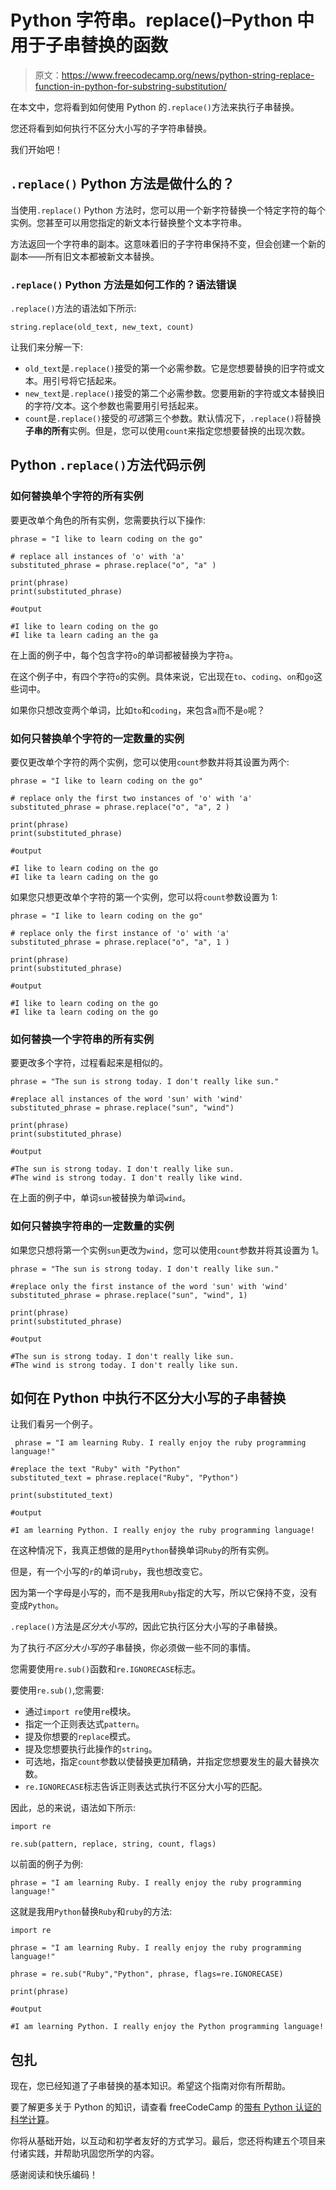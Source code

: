 # Python 字符串。replace()–Python 中用于子串替换的函数

> 原文：<https://www.freecodecamp.org/news/python-string-replace-function-in-python-for-substring-substitution/>

在本文中，您将看到如何使用 Python 的`.replace()`方法来执行子串替换。

您还将看到如何执行不区分大小写的子字符串替换。

我们开始吧！

## `.replace()` Python 方法是做什么的？

当使用`.replace()` Python 方法时，您可以用一个新字符替换一个特定字符的每个实例。您甚至可以用您指定的新文本行替换整个文本字符串。

方法返回一个字符串的副本。这意味着旧的子字符串保持不变，但会创建一个新的副本——所有旧文本都被新文本替换。

### `.replace()` Python 方法是如何工作的？语法错误

`.replace()`方法的语法如下所示:

```
string.replace(old_text, new_text, count) 
```

让我们来分解一下:

*   `old_text`是`.replace()`接受的第一个必需参数。它是您想要替换的旧字符或文本。用引号将它括起来。
*   `new_text`是`.replace()`接受的第二个必需参数。您要用新的字符或文本替换旧的字符/文本。这个参数也需要用引号括起来。
*   `count`是`.replace()`接受的*可选*第三个参数。默认情况下，`.replace()`将替换**子串的所有**实例。但是，您可以使用`count`来指定您想要替换的出现次数。

## Python `.replace()`方法代码示例

### 如何替换单个字符的所有实例

要更改单个角色的所有实例，您需要执行以下操作:

```
phrase = "I like to learn coding on the go"

# replace all instances of 'o' with 'a'
substituted_phrase = phrase.replace("o", "a" )

print(phrase)
print(substituted_phrase)

#output

#I like to learn coding on the go
#I like ta learn cading an the ga 
```

在上面的例子中，每个包含字符`o`的单词都被替换为字符`a`。

在这个例子中，有四个字符`o`的实例。具体来说，它出现在`to`、`coding`、`on`和`go`这些词中。

如果你只想改变两个单词，比如`to`和`coding`，来包含`a`而不是`o`呢？

### 如何只替换单个字符的一定数量的实例

要仅更改单个字符的两个实例，您可以使用`count`参数并将其设置为两个:

```
phrase = "I like to learn coding on the go"

# replace only the first two instances of 'o' with 'a'
substituted_phrase = phrase.replace("o", "a", 2 )

print(phrase)
print(substituted_phrase)

#output

#I like to learn coding on the go
#I like ta learn cading on the go 
```

如果您只想更改单个字符的第一个实例，您可以将`count`参数设置为 1:

```
phrase = "I like to learn coding on the go"

# replace only the first instance of 'o' with 'a'
substituted_phrase = phrase.replace("o", "a", 1 )

print(phrase)
print(substituted_phrase)

#output

#I like to learn coding on the go
#I like ta learn coding on the go 
```

### 如何替换一个字符串的所有实例

要更改多个字符，过程看起来是相似的。

```
phrase = "The sun is strong today. I don't really like sun."

#replace all instances of the word 'sun' with 'wind'
substituted_phrase = phrase.replace("sun", "wind")

print(phrase)
print(substituted_phrase)

#output

#The sun is strong today. I don't really like sun.
#The wind is strong today. I don't really like wind. 
```

在上面的例子中，单词`sun`被替换为单词`wind`。

### 如何只替换字符串的一定数量的实例

如果您只想将第一个实例`sun`更改为`wind`，您可以使用`count`参数并将其设置为 1。

```
phrase = "The sun is strong today. I don't really like sun."

#replace only the first instance of the word 'sun' with 'wind'
substituted_phrase = phrase.replace("sun", "wind", 1)

print(phrase)
print(substituted_phrase)

#output

#The sun is strong today. I don't really like sun.
#The wind is strong today. I don't really like sun. 
```

## 如何在 Python 中执行不区分大小写的子串替换

让我们看另一个例子。

```
 phrase = "I am learning Ruby. I really enjoy the ruby programming language!"

#replace the text "Ruby" with "Python"
substituted_text = phrase.replace("Ruby", "Python")

print(substituted_text)

#output

#I am learning Python. I really enjoy the ruby programming language! 
```

在这种情况下，我真正想做的是用`Python`替换单词`Ruby`的所有实例。

但是，有一个小写的`r`的单词`ruby`，我也想改变它。

因为第一个字母是小写的，而不是我用`Ruby`指定的大写，所以它保持不变，没有变成`Python`。

`.replace()`方法是*区分大小写的*，因此它执行区分大小写的子串替换。

为了执行*不区分大小写的*子串替换，你必须做一些不同的事情。

您需要使用`re.sub()`函数和`re.IGNORECASE`标志。

要使用`re.sub()`,您需要:

*   通过`import re`使用`re`模块。
*   指定一个正则表达式`pattern`。
*   提及你想要的`replace`模式。
*   提及您想要执行此操作的`string`。
*   可选地，指定`count`参数以使替换更加精确，并指定您想要发生的最大替换次数。
*   `re.IGNORECASE`标志告诉正则表达式执行不区分大小写的匹配。

因此，总的来说，语法如下所示:

```
import re

re.sub(pattern, replace, string, count, flags) 
```

以前面的例子为例:

```
phrase = "I am learning Ruby. I really enjoy the ruby programming language!" 
```

这就是我用`Python`替换`Ruby`和`ruby`的方法:

```
import re

phrase = "I am learning Ruby. I really enjoy the ruby programming language!"

phrase = re.sub("Ruby","Python", phrase, flags=re.IGNORECASE)

print(phrase)

#output

#I am learning Python. I really enjoy the Python programming language! 
```

## 包扎

现在，您已经知道了子串替换的基本知识。希望这个指南对你有所帮助。

要了解更多关于 Python 的知识，请查看 freeCodeCamp 的[带有 Python 认证的科学计算](https://www.freecodecamp.org/learn/scientific-computing-with-python/)。

你将从基础开始，以互动和初学者友好的方式学习。最后，您还将构建五个项目来付诸实践，并帮助巩固您所学的内容。

感谢阅读和快乐编码！